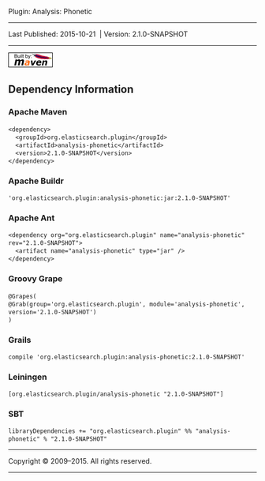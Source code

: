 Plugin: Analysis: Phonetic

------------------------------------------------------------------------

<span id="publishDate">Last Published: 2015-10-21</span>  | <span id="projectVersion">Version: 2.1.0-SNAPSHOT</span>

------------------------------------------------------------------------

[![Built by Maven](./images/logos/maven-feather.png)](http://maven.apache.org/ "Built by Maven")

Dependency Information
----------------------

### Apache Maven

    <dependency>
      <groupId>org.elasticsearch.plugin</groupId>
      <artifactId>analysis-phonetic</artifactId>
      <version>2.1.0-SNAPSHOT</version>
    </dependency>

### Apache Buildr

    'org.elasticsearch.plugin:analysis-phonetic:jar:2.1.0-SNAPSHOT'

### Apache Ant

    <dependency org="org.elasticsearch.plugin" name="analysis-phonetic" rev="2.1.0-SNAPSHOT">
      <artifact name="analysis-phonetic" type="jar" />
    </dependency>

### Groovy Grape

    @Grapes(
    @Grab(group='org.elasticsearch.plugin', module='analysis-phonetic', version='2.1.0-SNAPSHOT')
    )

### Grails

    compile 'org.elasticsearch.plugin:analysis-phonetic:2.1.0-SNAPSHOT'

### Leiningen

    [org.elasticsearch.plugin/analysis-phonetic "2.1.0-SNAPSHOT"]

### SBT

    libraryDependencies += "org.elasticsearch.plugin" %% "analysis-phonetic" % "2.1.0-SNAPSHOT"

------------------------------------------------------------------------

Copyright © 2009–2015. All rights reserved.

------------------------------------------------------------------------


